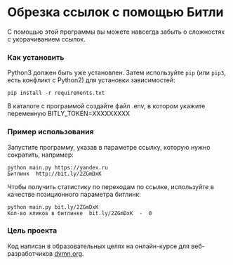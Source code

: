# Обрезка ссылок с помощью Битли

С помощью этой программы вы можете навсегда забыть о сложностях с укорачиванием ссылок.

### Как установить
Python3 должен быть уже установлен. 
Затем используйте `pip` (или `pip3`, есть конфликт с Python2) для установки зависимостей:
```
pip install -r requirements.txt
```
В каталоге с программой создайте файл .env, в котором укажите переменную
BITLY_TOKEN=ХХХХХХХХХ

### Пример использования
Запустите программу, указав в параметре ссылку, которую нужно сократить, например:
```
python main.py https://yandex.ru
Битлинк  http://bit.ly/2ZGmDxK
```
Чтобы получить статистику по переходам по ссылке, используйте в качестве позиционного параметра битлинк:
```
python main.py bit.ly/2ZGmDxK
Кол-во кликов в битлинке  bit.ly/2ZGmDxK  -  0
```

### Цель проекта

Код написан в образовательных целях на онлайн-курсе для веб-разработчиков [dvmn.org](https://dvmn.org/).